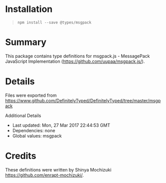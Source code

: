# Installation
> `npm install --save @types/msgpack`

# Summary
This package contains type definitions for msgpack.js - MessagePack JavaScript Implementation (https://github.com/uupaa/msgpack.js/).

# Details
Files were exported from https://www.github.com/DefinitelyTyped/DefinitelyTyped/tree/master/msgpack

Additional Details
 * Last updated: Mon, 27 Mar 2017 22:44:53 GMT
 * Dependencies: none
 * Global values: msgpack

# Credits
These definitions were written by Shinya Mochizuki <https://github.com/enrapt-mochizuki/>.
